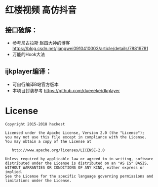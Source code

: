 # 红楼视频  高仿抖音

## 接口破解：

* 参考尼古拉斯 赵四大神的博客 https://blog.csdn.net/jiangwei0910410003/article/details/78819781
* 万能的Hook大法

## ijkplayer编译：
* 可自行编译B站官方版本
* 本项目封装参考 https://github.com/dueeeke/dkplayer

# License
```
Copyright 2015-2018 hackest

Licensed under the Apache License, Version 2.0 (the "License");
you may not use this file except in compliance with the License.
You may obtain a copy of the License at

   http://www.apache.org/licenses/LICENSE-2.0

Unless required by applicable law or agreed to in writing, software
distributed under the License is distributed on an "AS IS" BASIS,
WITHOUT WARRANTIES OR CONDITIONS OF ANY KIND, either express or implied.
See the License for the specific language governing permissions and
limitations under the License.
```
